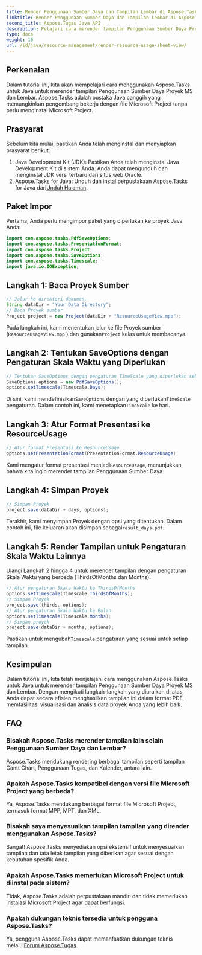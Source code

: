 ```yaml
---
title: Render Penggunaan Sumber Daya dan Tampilan Lembar di Aspose.Tasks
linktitle: Render Penggunaan Sumber Daya dan Tampilan Lembar di Aspose.Tasks
second_title: Aspose.Tugas Java API
description: Pelajari cara merender tampilan Penggunaan Sumber Daya Proyek MS dan Lembar di Aspose.Tasks untuk Java. Ikuti panduan langkah demi langkah kami untuk menghasilkan laporan PDF terperinci dengan mudah.
type: docs
weight: 16
url: /id/java/resource-management/render-resource-usage-sheet-view/
---
```

## Perkenalan
Dalam tutorial ini, kita akan mempelajari cara menggunakan Aspose.Tasks untuk Java untuk merender tampilan Penggunaan Sumber Daya Proyek MS dan Lembar. Aspose.Tasks adalah pustaka Java canggih yang memungkinkan pengembang bekerja dengan file Microsoft Project tanpa perlu menginstal Microsoft Project.
## Prasyarat
Sebelum kita mulai, pastikan Anda telah menginstal dan menyiapkan prasyarat berikut:
1. Java Development Kit (JDK): Pastikan Anda telah menginstal Java Development Kit di sistem Anda. Anda dapat mengunduh dan menginstal JDK versi terbaru dari situs web Oracle.
2.  Aspose.Tasks for Java: Unduh dan instal perpustakaan Aspose.Tasks for Java dari[Unduh Halaman](https://releases.aspose.com/tasks/java/).

## Paket Impor
Pertama, Anda perlu mengimpor paket yang diperlukan ke proyek Java Anda:
```java
import com.aspose.tasks.PdfSaveOptions;
import com.aspose.tasks.PresentationFormat;
import com.aspose.tasks.Project;
import com.aspose.tasks.SaveOptions;
import com.aspose.tasks.Timescale;
import java.io.IOException;
```
## Langkah 1: Baca Proyek Sumber
```java
// Jalur ke direktori dokumen.
String dataDir = "Your Data Directory";
// Baca Proyek sumber
Project project = new Project(dataDir + "ResourceUsageView.mpp");
```
Pada langkah ini, kami menentukan jalur ke file Proyek sumber (`ResourceUsageView.mpp` ) dan gunakan`Project` kelas untuk membacanya.
## Langkah 2: Tentukan SaveOptions dengan Pengaturan Skala Waktu yang Diperlukan
```java
// Tentukan SaveOptions dengan pengaturan TimeScale yang diperlukan sebagai Hari
SaveOptions options = new PdfSaveOptions();
options.setTimescale(Timescale.Days);
```
 Di sini, kami mendefinisikan`SaveOptions` dengan yang diperlukan`TimeScale` pengaturan. Dalam contoh ini, kami menetapkan`TimeScale` ke hari.
## Langkah 3: Atur Format Presentasi ke ResourceUsage
```java
// Atur format Presentasi ke ResourceUsage
options.setPresentationFormat(PresentationFormat.ResourceUsage);
```
 Kami mengatur format presentasi menjadi`ResourceUsage`, menunjukkan bahwa kita ingin merender tampilan Penggunaan Sumber Daya.
## Langkah 4: Simpan Proyek
```java
// Simpan Proyek
project.save(dataDir + days, options);
```
Terakhir, kami menyimpan Proyek dengan opsi yang ditentukan. Dalam contoh ini, file keluaran akan disimpan sebagai`result_days.pdf`.
## Langkah 5: Render Tampilan untuk Pengaturan Skala Waktu Lainnya
Ulangi Langkah 2 hingga 4 untuk merender tampilan dengan pengaturan Skala Waktu yang berbeda (ThirdsOfMonths dan Months).
```java
// Atur pengaturan Skala Waktu ke ThirdsOfMonths
options.setTimescale(Timescale.ThirdsOfMonths);
// Simpan Proyek
project.save(thirds, options);
// Atur pengaturan Skala Waktu ke Bulan
options.setTimescale(Timescale.Months);
// Simpan proyek
project.save(dataDir + months, options);
```
 Pastikan untuk mengubah`Timescale` pengaturan yang sesuai untuk setiap tampilan.

## Kesimpulan
Dalam tutorial ini, kita telah menjelajahi cara menggunakan Aspose.Tasks untuk Java untuk merender tampilan Penggunaan Sumber Daya Proyek MS dan Lembar. Dengan mengikuti langkah-langkah yang diuraikan di atas, Anda dapat secara efisien menghasilkan tampilan ini dalam format PDF, memfasilitasi visualisasi dan analisis data proyek Anda yang lebih baik.
## FAQ
### Bisakah Aspose.Tasks merender tampilan lain selain Penggunaan Sumber Daya dan Lembar?
Aspose.Tasks mendukung rendering berbagai tampilan seperti tampilan Gantt Chart, Penggunaan Tugas, dan Kalender, antara lain.
### Apakah Aspose.Tasks kompatibel dengan versi file Microsoft Project yang berbeda?
Ya, Aspose.Tasks mendukung berbagai format file Microsoft Project, termasuk format MPP, MPT, dan XML.
### Bisakah saya menyesuaikan tampilan tampilan yang dirender menggunakan Aspose.Tasks?
Sangat! Aspose.Tasks menyediakan opsi ekstensif untuk menyesuaikan tampilan dan tata letak tampilan yang diberikan agar sesuai dengan kebutuhan spesifik Anda.
### Apakah Aspose.Tasks memerlukan Microsoft Project untuk diinstal pada sistem?
Tidak, Aspose.Tasks adalah perpustakaan mandiri dan tidak memerlukan instalasi Microsoft Project agar dapat berfungsi.
### Apakah dukungan teknis tersedia untuk pengguna Aspose.Tasks?
 Ya, pengguna Aspose.Tasks dapat memanfaatkan dukungan teknis melalui[Forum Aspose.Tugas](https://forum.aspose.com/c/tasks/15).
